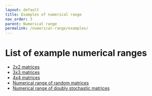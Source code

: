 ```yaml
---
layout: default
title: Examples of numerical range
nav_order: 3
parent: Numerical range
permalink: /numerical-range/examples/
---
```

# List of example numerical ranges

  - [2x2 matrices](/numerical-range/examples/2x2)
  - [3x3 matrices](/numerical-range/examples/3x3)
  - [4x4 matrices](/numerical-range/examples/4x4)
  - [Numerical range of random
    matrices](/numerical-range/examples/ginibre)
  - [Numerical range of doubly stochastic
    matrices](/numerical-range/examples/numerical-range-of-doubly-stochastic-matrices)
